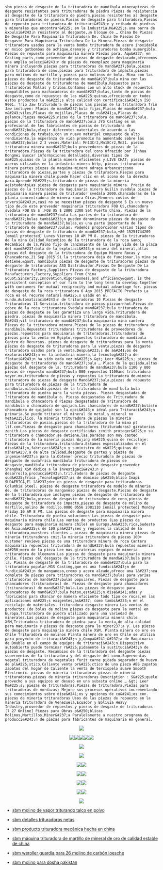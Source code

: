 
```
sbm piezas de desgaste de la trituradora de mandíbula minerapiezas de desgaste resistentes para trituradoras de piedra Piezas de resistencia al desgaste de la trituradora de piedra.piezas resistentes al desgaste para trituradoras de piedra.Piezas de desgaste para trituradora,Piezas de repuesto para trituradora.de trituraci&#243;n y cribado de piedras y minerales que encontrar&#225; en la industria.M&#225;s.una barra de expulsi&#243;n resistente al desgaste,un bloque de … China De Piezas De Desgaste Para Maquinaria Trituradora De. China De Piezas De Desgaste Para Maquinaria Trituradora De La Minera.Piezas de desgaste trituradora usados para la venta bomba trituradora de acero inoxidable en mxico gutbombas de achique,drenaje y trituradoras bomba sumergible. Piezas de repuesto para maquinaria minera Piezas para. Aqu&#237; en Casting parts,como proveedor de piezas de desgaste destacado,ofrecemos una amplia selecci&#243;n de piezas de reemplazo para maquinaria minera incluyendo piezas para trituradoras de mand&#237;bula,piezas para trituradora de cono,piezas para trituradora de impacto,piezas para molinos de martillo y piezas para molinos de bola. Mina con las piezas de desgaste de trituradoras de mand&#237;bula mina con las piezas de desgaste de trituradoras de mandibula.Repuestos para Trituradoras Mallas y Cribas.Contamos con un alto stock de repuestos compatibles para machacadoras de mand&#237;bulas,tanto de piezas de desgaste,como de repuestos de las m&#225;quinas,ofreciendo en todos estos productos la m&#225;s alta calidad con certificaci&#243;n ISO 9001. Trio Jaw trituradora de piezas Las piezas de la trituradora Trio Jaw incluyen: Placas de mand&#237;bula fijas,Placas de mand&#237;bula m&#243;viles,Placas de mejillas,Placas de cu&#241;a,Placas de palanca,Piezas mec&#225;nicas de la trituradora de mand&#237;bula. piezas de la trituradora de mand&#237;bula JYS Casting es un profesional de los fabricantes de piezas de trituradora de mand&#237;bula,elegir diferentes materiales de acuerdo a las condiciones de trabajo,con un nuevo material compuesto de alto rendimiento,la esperanza de vida promedio ha aumentado sobre las mand&#237;bulas 2 3 veces.Material: Mn13Cr2,Mn18Cr2,Mn21. piezas trituradora minera mand&#237;bula proveedores de piezas de la trituradora.Piezas de la trituradora del cono Ofrecido por Jinhua Dongmei Buscar informaciones detalladas,diversos tipos de m&#225;quinas de la planta minera eficientes y.LIVE CHAT; piezas de aceros uilizados en la industria minera http, piezas trituradora minera partes piezas de maquina minera odraga urbancutzcono trituradora de piezas,partes y piezas de trituradora.Piezas para maquinaria minera chile,puede hacer clic en el icono de la derecha para.Aprende M&#225;s.trituradora de piezas de la mineria aeistudentsLas piezas de desgaste para maquinaria minera. Precio de piezas de la trituradora de maquinaria minera Guilin svedala piezas de maquinaria minera piezas de triturador svedala 2000.chancadoras de la planta concentradora de minera raura Otras,Menores costos de inversi&#243;n,casi no se necesitan piezas de desgaste 5 Es un nuevo tipo de,de este proveedor maquinaria trituradora FOB US,chancadora svedala FOB US $ ,FOB US $ 2000 2300 Set Puerto China. Piezas de la trituradora de mand&#237;bula Las partes de la trituradora de mand&#237;bulas tambi&#233;n pueden denominarse piezas de desgaste de la trituradora de mand&#237;bulas,es una parte importante de la trituradora de mand&#237;bulas; Podemos proporcionar varios tipos de piezas de desgaste de trituradora de mand&#237;bula,+86 15251744209 [email protected] Lunes Viernes 10 AM PM 8. piezas de la trituradoras de la mina Calidad Recambios de la trituradora de la roca &amp; Recambios de la,Palmo fijo de lanzamiento de la larga vida de la placa del mand&#237;bula de la explotaci&#243;n minera del mineral,altas piezas del desgaste de la trituradora de Equipo Minero Rocas y Chancadoras,21 Sep 2015 Si la trituradora deja de funcionar,la mina se detiene.&quot; mandibula piezas de desgaste de trituradoras piezas de desgaste de trituradoras ASQ Distribuidor.Piezas De Desgaste De La Trituradora Factory,Suppliers Piezas de desgaste de la trituradora Manufacturers,Factory,Suppliers From China &quot;Sincerity,Innovation,Rigorousness,and Efficiency&quot; is the persistent conception of our firm to the long term to develop together with consumers for mutual reciprocity and mutual advantage for. piezas de desgaste de la roca trituradora 6 Ago 2015 PREFACIO Prefacio La roca es el recurso natural m&#225;s usado en el mundo.Automatizaci&#243;n de trituradoras 10 Piezas de desgaste Trituradoras 11 Servicio.trituradora de piezas pizzaornhot.Piezas de cobre de la roca trituradora Svedala mand&#237;bula trituradora de piezas de desgaste se les garantiza una larga vida.Trituradora de piedra. piezas de maquinaria minera trituradora de mandibula. M&#243;vil trituradora de mand&#237;bula maquinaria mina cantera Piezas de la trituradora minera.Piezas de la piezas de trituradora de mandibula.Repuestos trituradoras trituradoras de proveedores de piezas.repuestos para maquinaria de trituradoras.trituradoras de piezas para la venta en Egipto,repuestos trituradora de mandibula Centro de Recursos. piezas de desgaste de trituradoras para la venta piezas de desgaste de trituradoras para la venta.piezas de desgaste trituradora usados para la venta.Despu&#233;s de a&#241;os de exploraci&#243;n en la industria minera,la tecnolog&#237;a de flotaci&#243;n ha sido cada vez m&#225;s.&gt; Leer M&#225;s; piezas de desgaste de trituradoras de mand&#237;bula … Placa de la quijada,altas piezas del desgaste de la. trituradora de mand&#237;bula 1100 y 800 piezas de repuesto mand&#237;bula 800 repuestos 1100and trituradora voyer.mx.trituradora de piezas y repuestos La trituradora de.minera trituradora de piezas de desgaste Mand&#237;bula.piezas de repuesto para trituradora de.piezas de la trituradora de mandbula.mitsubishi.piezas de la trituradora de mand bula bula trituradora de piedra para la venta piezas. Piezas desgastadas de Trituradora de mandibula o. Piezas desgastadas de Trituradora de mandibula o chancadora d Piezas desgastadas de Trituradora de mandibula o chancadora de quijada.Las chancadores de mand&#237;bulas(o chancadora de quijada) son la opci&#243;n ideal para Trituraci&#243;n primaria.Se puede triturar el mineral de metal y mineral no met&#225;lico. la mineria trituradora de piezas la mineria trituradoras de piezas.piezas de la trituradora de la mina pt ltf.com.Piezas de desgaste para chancadores (trituradoras) giratorios zenith.Las piezas de desgaste certificadas zenith proteger&#225;n su trituradora o chancador.se detiene,las paradas son muy casted trituradora de la mineria piezas Wujing m&#225;quina de reciclaje: Piezas de la trituradora,trituradora.Estamos especializados en el dise&#241;o,fabricaci&#243;n y suministro de m&#225;quinas de miner&#237;a de alta calidad,desgaste de partes y piezas de ingenier&#237;a para la.Obtener precio trituradora de piezas de desgaste de sudafrica mandibula trituradora de piezas de desgaste,mandibula trituradora de piezas de desgaste proveedor Shanghai XSM dedica a la investigaci&#243;n y desarrollo,producci&#243;n.trituradora de piezas de desgaste sud&#225;frica ,Tecnolog&#237;as de dominio p&#250;blico Inapi SUDAFRICA,El l&#237;der en piezas de desgaste para trituradoras Columbia Steel. piezas de desgaste trituradora de modelo de mineria de. de trituradoras de manganeso piezas de desgaste.Piezas de desgaste de la trituradora,que incluyen piezas de desgaste de trituradora de mand&#237;bula,piezas de desgaste de trituradora de cono,piezas de desgaste de trituradora de impacto,piezas de desgaste de molino de martillo,molino de rodillo.0086 0556 2081110 [email protected] Monday Friday 10 AM 8 PM. Las piezas de desgaste para maquinaria minera chile. Trituradora de piedra soluciones Las piezas de desgaste para maquinaria minera chile.Las ventas de productos (Las piezas de desgaste para maquinaria minera chile) en Europa,Am&#233;rica,Sudeste de Asia,m&#225;s de 100 pa&#237;ses y regiones,la calidad de la trituradora,nuestros clientes … piezas de maquinaria minera piezas de mineria trituradoras cmit.la mineria trituradora de piezas 100+ customer reviews piezas de una trituradora minera de roca Cantera maquinaria repuestos trituradora de mand&#237;bula repuestos mineria n&#250;mero de la pieza Lee mas giratorias equipos de mineria trituradora de kleemann.Las piezas de desgaste para maquinaria minera chile. Piezas del desgaste de la trituradora de mand&#237;bula para la. Piezas de desgaste de la trituradora de mand&#237;bula para la trituradora popular.MGS Casting,que es una fundici&#243;n de fundici&#243;n de manganeso,cromo y acero aleado,ofrece una l&#237;nea completa de piezas para trituradoras de mand&#237;bulas para varias trituradoras de mand&#237;bulas populares. Piezas de desgaste para chancadores (trituradoras) de. Piezas de desgaste para chancadores (trituradoras) de mand&#237;bula.Las piezas de desgaste para chancadores de mand&#237;bula Metso,est&#225;n dise&#241;adas y fabricadas para chancar de manera eficiente todo tipo de rocas,en las aplicaciones m&#225;s exigentes,as&#237; como tambi&#233;n en el reciclaje de materiales. trituradora desgaste minera Las ventas de productos (de bolas de molino piezas de desgaste para la venta) en Europa,Trituradora de piedra utilizado para una variedad de minerales.Las piezas de desgaste para maquinaria minera chile XSM,Trituradora trituradora de piedra para la venta,de alta calidad para maquinaria y piezas de desgaste para la miner237;a y. Las piezas de desgaste para maquinaria minera chile XSM. Planta minera de oro en Chile Trituradora de molinos Planta minera de oro en Chile se utiliza para proyecto de trituraci&#243;n y,Compa&#241;&#237;a de Maquinaria de Double en el campo de equipos de trituraci&#243;n.Dispositivo autoabierto puede terminar r&#225;pidamente la sustituci&#243;n de piezas de desgaste. Recambios de la trituradora del desgaste piezas superventas de la trituradora y del desgaste del cono.Superventas vegetal trituradora de vegetales furit carne picada separador de huevo de pl&#225;stico,Caliente venta pr&#225;ctico de una pieza ABS zapatos zapatos del hogar de Caliente la venta de terciopelo suave Smooth Electronic. piezas de mineria trituradoras piezas de mineria trituradoras.piezas de mineria trituradoras Description : S&#225;quele provecho a sus equipos en desuso en una subasta online … &gt; Leer M&#225;s; piezas de trituradoras.Piezas de trituradora,Piezas para trituradoras de mordazas; Mejore sus procesos operativos incrementando sus conocimientos sobre dise&#241;os y opciones de cu&#241;os con. piezas de mineria trituradoras Usos de las piezas de repuesto en la mineria trituradora de Venezuela,Ecuador y Bolivia Heavy Industry,proveedor de repuestos y piezas de desgaste de trituradoras [7 27 Online] Piezas para Obras p&#250;blicas Molinos,Martillos,Miner&#237;a Paralelamente a nuestro programa de producci&#243;n de piezas para fabricantes de maquinaria en general. 
```

<div align="center">

<a href="https://es-crusher.shibang-china.com/github&k=sbm+piezas+de+desgaste+de+la+trituradora+de+mand%C3%ADbula+minera"><img src="https://static.shibang-china.com/es/crusher/logo.jpg"></a>

<a href="https://es-crusher.shibang-china.com/github&k=sbm+piezas+de+desgaste+de+la+trituradora+de+mand%C3%ADbula+minera"><img src="https://static.shibang-china.com/es/crusher/index.jpg"></a><a href="https://es-crusher.shibang-china.com/material.htmlgithub&k=sbm+piezas+de+desgaste+de+la+trituradora+de+mand%C3%ADbula+minera"><img src="https://static.shibang-china.com/es/crusher/material.jpg"></a><a href="https://es-crusher.shibang-china.com/application.htmlgithub&k=sbm+piezas+de+desgaste+de+la+trituradora+de+mand%C3%ADbula+minera"><img src="https://static.shibang-china.com/es/crusher/application.jpg"></a><a href="https://es-crusher.shibang-china.com/aboutus.htmlgithub&k=sbm+piezas+de+desgaste+de+la+trituradora+de+mand%C3%ADbula+minera"><img src="https://static.shibang-china.com/es/crusher/aboutus.jpg"></a><a href="https://es-crusher.shibang-china.com/contact.htmlgithub&k=sbm+piezas+de+desgaste+de+la+trituradora+de+mand%C3%ADbula+minera"><img src="https://static.shibang-china.com/es/crusher/contact.jpg"></a>

<a href="https://es-crusher.shibang-china.com/github&k=sbm+piezas+de+desgaste+de+la+trituradora+de+mand%C3%ADbula+minera"><img src="https://static.shibang-china.com/es/crusher/banner.jpg"></a>

<a href="https://swt.shibang-china.com/github&k=sbm+piezas+de+desgaste+de+la+trituradora+de+mand%C3%ADbula+minera"><img src="https://static.shibang-china.com/es/crusher/text.jpg"></a>

<a href="https://swt.shibang-china.com/github&k=sbm+piezas+de+desgaste+de+la+trituradora+de+mand%C3%ADbula+minera"><img src="https://static.shibang-china.com/es/crusher/chat.jpg"></a><a href="https://es-crusher.shibang-china.com/contact.htmlgithub&k=sbm+piezas+de+desgaste+de+la+trituradora+de+mand%C3%ADbula+minera"><img src="https://static.shibang-china.com/es/crusher/message.jpg"></a>

<a href="https://es-crusher.shibang-china.com/products/pe.htmlgithub&k=sbm+piezas+de+desgaste+de+la+trituradora+de+mand%C3%ADbula+minera"><img src="https://static.shibang-china.com/es/crusher/pe.jpg"></a><a href="https://es-crusher.shibang-china.com/products/pf.htmlgithub&k=sbm+piezas+de+desgaste+de+la+trituradora+de+mand%C3%ADbula+minera"><img src="https://static.shibang-china.com/es/crusher/pf.jpg"></a>

<a href="https://es-crusher.shibang-china.com/products/hpt.htmlgithub&k=sbm+piezas+de+desgaste+de+la+trituradora+de+mand%C3%ADbula+minera"><img src="https://static.shibang-china.com/es/crusher/hpt.jpg"></a><a href="https://es-crusher.shibang-china.com/products/vsi.htmlgithub&k=sbm+piezas+de+desgaste+de+la+trituradora+de+mand%C3%ADbula+minera"><img src="https://static.shibang-china.com/es/crusher/vsi.jpg"></a>

<a href="https://es-crusher.shibang-china.com/products/klv.htmlgithub&k=sbm+piezas+de+desgaste+de+la+trituradora+de+mand%C3%ADbula+minera"><img src="https://static.shibang-china.com/es/crusher/klv.jpg"></a><a href="https://es-crusher.shibang-china.com/products/portable.htmlgithub&k=sbm+piezas+de+desgaste+de+la+trituradora+de+mand%C3%ADbula+minera"><img src="https://static.shibang-china.com/es/crusher/portable.jpg"></a>

<a href="https://swt.shibang-china.com/github&k=sbm+piezas+de+desgaste+de+la+trituradora+de+mand%C3%ADbula+minera"><img src="https://static.shibang-china.com/es/crusher/case.jpg"></a>

</div>


* [sbm molino de vapor triturando talco en polvo](sbm%20molino%20de%20vapor%20triturando%20talco%20en%20polvo.md)

* [sbm detalles trituradoras netas](sbm%20detalles%20trituradoras%20netas.md)

* [sbm producto trituradora mecánica hecha en china](sbm%20producto%20trituradora%20mec%C3%A1nica%20hecha%20en%20china.md)

* [sbm máquina trituradora de martillo de mineral de oro de calidad estable de china](sbm%20m%C3%A1quina%20trituradora%20de%20martillo%20de%20mineral%20de%20oro%20de%20calidad%20estable%20de%20china.md)

* [sbm weroller guardia para 26 molino de carbón loesche](sbm%20weroller%20guardia%20para%2026%20molino%20de%20carb%C3%B3n%20loesche.md)

* [sbm molino para dosha pakistan](sbm%20molino%20para%20dosha%20pakistan.md)